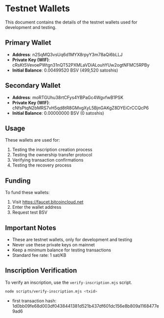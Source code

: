 # Testnet Wallets

This document contains the details of the testnet wallets used for development and testing.

## Primary Wallet
- **Address**: n2SqMQ3vsUq6d1MYX8rpyY3m78aQi6bLLJ
- **Private Key (WIF)**: cRsKt5VevoePWtgn31nQT52PXMLaVDiALouhYUw2ogtNFMC5RPBy
- **Initial Balance**: 0.00499520 BSV (499,520 satoshis)

## Secondary Wallet
- **Address**: moRTGUhu38rtCFys4YBPaGc4WgvfwB1PSK
- **Private Key (WIF)**: cNfsPtqN2bMRS7vH5qd8tR8GMvgXyL5BjnGAKgZ8DYEiCrCCQcP6
- **Initial Balance**: 0.00000000 BSV (0 satoshis)

## Usage
These wallets are used for:
1. Testing the inscription creation process
2. Testing the ownership transfer protocol
3. Verifying transaction confirmations
4. Testing the recovery process

## Funding
To fund these wallets:
1. Visit https://faucet.bitcoincloud.net
2. Enter the wallet address
3. Request test BSV

## Important Notes
- These are testnet wallets, only for development and testing
- Never use these private keys on mainnet
- Keep a minimum balance for testing transactions
- Standard fee rate: 1 sat/KB 

## Inscription Verification
To verify an inscription, use the `verify-inscription.mjs` script.

```bash
node scripts/verify-inscription.mjs <txid>
```

- first transaction hash: 1d0bb09fe68d003df0438441381d521b437df601dc156e8b809a1168477e9ad6